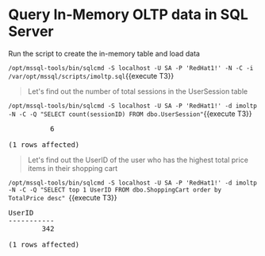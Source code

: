 # Query In-Memory OLTP data in SQL Server

Run the script to create the in-memory table and load data

`/opt/mssql-tools/bin/sqlcmd -S localhost -U SA -P 'RedHat1!' -N -C -i /var/opt/mssql/scripts/imoltp.sql`{{execute T3}}


> Let's find out the number of total sessions in the UserSession table

`/opt/mssql-tools/bin/sqlcmd -S localhost -U SA -P 'RedHat1!' -d imoltp -N -C -Q "SELECT count(sessionID) FROM dbo.UserSession"`{{execute T3}} 

<pre class="file">
          6

(1 rows affected)
</pre>

> Let's find out the UserID of the user who has the highest total price items in their shopping cart  

`/opt/mssql-tools/bin/sqlcmd -S localhost -U SA -P 'RedHat1!' -d imoltp -N -C -Q "SELECT top 1 UserID FROM dbo.ShoppingCart order by TotalPrice desc"
`{{execute T3}} 

<pre class="file">
UserID
-----------
        342

(1 rows affected)
</pre>


